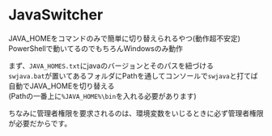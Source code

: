 # JavaSwitcher
JAVA_HOMEをコマンドのみで簡単に切り替えられるやつ(動作超不安定)  
PowerShellで動いてるのでもちろんWindowsのみ動作

まず、`JAVA_HOMES.txt`にjavaのバージョンとそのパスを紐づける  
`swjava.bat`が置いてあるフォルダにPathを通してコンソールで`swjava`と打てば自動でJAVA_HOMEを切り替える  
(Pathの一番上に`%JAVA_HOME%\bin`を入れる必要があります)

ちなみに管理者権限を要求されるのは、環境変数をいじるときに必ず管理者権限が必要だからです。
